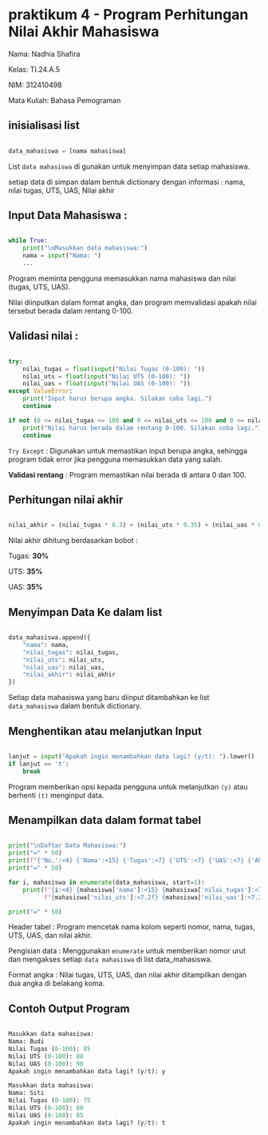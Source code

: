 # praktikum 4 - Program Perhitungan Nilai Akhir Mahasiswa

Nama: Nadhia Shafira

Kelas: TI.24.A.5

NIM: 312410498

Mata Kuliah: Bahasa Pemograman

## inisialisasi list  
```python

data_mahasiswa = [nama mahasiswa]
```
List `data mahasiswa` di gunakan untuk menyimpan data setiap mahasiswa.

setiap data di simpan dalam bentuk dictionary  dengan informasi : nama, nilai tugas, UTS, UAS, Nilai akhir 

## Input Data Mahasiswa :
```python

while True:
    print("\nMasukkan data mahasiswa:")
    nama = input("Nama: ")
    ...
```
Program meminta pengguna memasukkan nama mahasiswa dan nilai (tugas, UTS, UAS).

Nilai diinputkan dalam format angka, dan program memvalidasi apakah nilai tersebut berada dalam rentang 0-100.

## Validasi nilai :

```python

try:
    nilai_tugas = float(input("Nilai Tugas (0-100): "))
    nilai_uts = float(input("Nilai UTS (0-100): "))
    nilai_uas = float(input("Nilai UAS (0-100): "))
except ValueError:
    print("Input harus berupa angka. Silakan coba lagi.")
    continue

if not (0 <= nilai_tugas <= 100 and 0 <= nilai_uts <= 100 and 0 <= nilai_uas <= 100):
    print("Nilai harus berada dalam rentang 0-100. Silakan coba lagi.")
    continue

```
`Try Except` : Digunakan untuk memastikan input berupa angka, sehingga program tidak error jika pengguna memasukkan data yang salah.

**Validasi rentang** : Program memastikan nilai berada di antara 0 dan 100.

## Perhitungan nilai akhir 

```python

nilai_akhir = (nilai_tugas * 0.3) + (nilai_uts * 0.35) + (nilai_uas * 0.35)

```
Nilai akhir dihitung berdasarkan bobot :

Tugas: **30%**

UTS: **35%**

UAS: **35%**


## Menyimpan Data Ke dalam list 

```python

data_mahasiswa.append({
    "nama": nama,
    "nilai_tugas": nilai_tugas,
    "nilai_uts": nilai_uts,
    "nilai_uas": nilai_uas,
    "nilai_akhir": nilai_akhir
})

```
Setiap data mahasiswa yang baru diinput ditambahkan ke list `data_mahasiswa` dalam bentuk dictionary.

## Menghentikan atau melanjutkan Input 

```python

lanjut = input("Apakah ingin menambahkan data lagi? (y/t): ").lower()
if lanjut == 't':
    break
```
Program memberikan opsi kepada pengguna untuk melanjutkan `(y)` atau berhenti `(t)` menginput data.

## Menampilkan data dalam format tabel

```python

print("\nDaftar Data Mahasiswa:")
print("=" * 50)
print(f"{'No.':<4} {'Nama':<15} {'Tugas':<7} {'UTS':<7} {'UAS':<7} {'Akhir':<7}")
print("=" * 50)

for i, mahasiswa in enumerate(data_mahasiswa, start=1):
    print(f"{i:<4} {mahasiswa['nama']:<15} {mahasiswa['nilai_tugas']:<7.2f} "
          f"{mahasiswa['nilai_uts']:<7.2f} {mahasiswa['nilai_uas']:<7.2f} {mahasiswa['nilai_akhir']:<7.2f}")

print("=" * 50)

```
Header tabel : Program mencetak nama kolom seperti nomor, nama, tugas, UTS, UAS, dan nilai akhir.

Pengisian data : Menggunakan `enumerate` untuk memberikan nomor urut dan mengakses setiap `data mahasiswa` di list data_mahasiswa.

Format angka : Nilai tugas, UTS, UAS, dan nilai akhir ditampilkan dengan dua angka di belakang koma.

## Contoh Output Program 

```python

Masukkan data mahasiswa:
Nama: Budi
Nilai Tugas (0-100): 85
Nilai UTS (0-100): 88
Nilai UAS (0-100): 90
Apakah ingin menambahkan data lagi? (y/t): y

Masukkan data mahasiswa:
Nama: Siti
Nilai Tugas (0-100): 75
Nilai UTS (0-100): 80
Nilai UAS (0-100): 85
Apakah ingin menambahkan data lagi? (y/t): t

```
